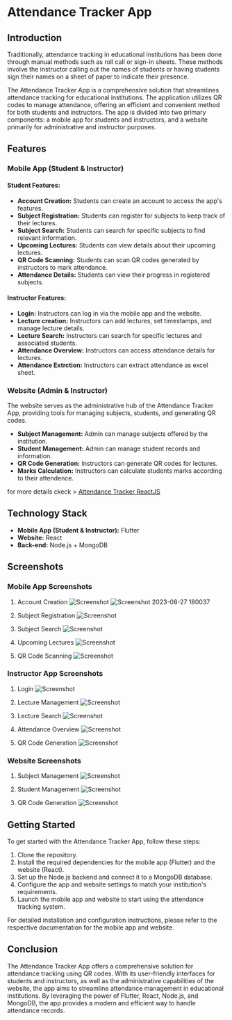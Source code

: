 # Attendance Tracker App

## Introduction

Traditionally, attendance tracking in educational institutions has been done through manual methods such as roll call or sign-in sheets. These methods involve the instructor calling out the names of students or having students sign their names on a sheet of paper to indicate their presence.

The Attendance Tracker App is a comprehensive solution that streamlines attendance tracking for educational institutions. The application utilizes QR codes to manage attendance, offering an efficient and convenient method for both students and instructors. The app is divided into two primary components: a mobile app for students and instructors, and a website primarily for administrative and instructor purposes.

## Features

### Mobile App (Student & Instructor)

#### Student Features:
- **Account Creation:** Students can create an account to access the app's features.
- **Subject Registration:** Students can register for subjects to keep track of their lectures.
- **Subject Search:** Students can search for specific subjects to find relevant information.
- **Upcoming Lectures:** Students can view details about their upcoming lectures.
- **QR Code Scanning:** Students can scan QR codes generated by instructors to mark attendance.
- **Attendance Details:** Students can view their progress in registered subjects.


#### Instructor Features:
- **Login:** Instructors can log in via the mobile app and the website.
- **Lecture creation:** Instructors can add lectures, set timestamps, and manage lecture details.
- **Lecture Search:** Instructors can search for specific lectures and associated students.
- **Attendance Overview:** Instructors can access attendance details for lectures.
- **Attendance Extrction:** Instructors can extract attendance as excel sheet.

### Website (Admin & Instructor)

The website serves as the administrative hub of the Attendance Tracker App, providing tools for managing subjects, students, and generating QR codes.

- **Subject Management:** Admin can manage subjects offered by the institution.
- **Student Management:** Admin can manage student records and information.
- **QR Code Generation:** Instructors can generate QR codes for lectures.
- **Marks Calculation:** Instructors can calculate students marks according to their attendence.

for more details ckeck > [Attendance Tracker ReactJS](https://github.com/FouadMagdy01/attendance-tracker-ReactJS)

## Technology Stack

- **Mobile App (Student & Instructor):** Flutter
- **Website:** React
- **Back-end:** Node.js + MongoDB

## Screenshots

### Mobile App Screenshots
1. Account Creation
   ![Screenshot](/path/to/subject_registration.png)
![Screenshot 2023-08-27 180037](https://github.com/Mo7medSla7/attendance_tracker/assets/105592871/3aa989c4-131e-4b3c-a7e5-5f77a8c73331)

   

3. Subject Registration
   ![Screenshot](/path/to/subject_registration.png)

4. Subject Search
   ![Screenshot](/path/to/subject_search.png)

5. Upcoming Lectures
   ![Screenshot](/path/to/upcoming_lectures.png)

6. QR Code Scanning
   ![Screenshot](/path/to/qr_code_scanning.png)

### Instructor App Screenshots
1. Login
   ![Screenshot](/path/to/login.png)

2. Lecture Management
   ![Screenshot](/path/to/lecture_management.png)

3. Lecture Search
   ![Screenshot](/path/to/lecture_search.png)

4. Attendance Overview
   ![Screenshot](/path/to/attendance_overview.png)

5. QR Code Generation
   ![Screenshot](/path/to/qr_code_generation.png)

### Website Screenshots
1. Subject Management
   ![Screenshot](/path/to/subject_management.png)

2. Student Management
   ![Screenshot](/path/to/student_management.png)

3. QR Code Generation
   ![Screenshot](/path/to/website_qr_generation.png)

## Getting Started

To get started with the Attendance Tracker App, follow these steps:

1. Clone the repository.
2. Install the required dependencies for the mobile app (Flutter) and the website (React).
3. Set up the Node.js backend and connect it to a MongoDB database.
4. Configure the app and website settings to match your institution's requirements.
5. Launch the mobile app and website to start using the attendance tracking system.

For detailed installation and configuration instructions, please refer to the respective documentation for the mobile app and website.

## Conclusion

The Attendance Tracker App offers a comprehensive solution for attendance tracking using QR codes. With its user-friendly interfaces for students and instructors, as well as the administrative capabilities of the website, the app aims to streamline attendance management in educational institutions. By leveraging the power of Flutter, React, Node.js, and MongoDB, the app provides a modern and efficient way to handle attendance records.
